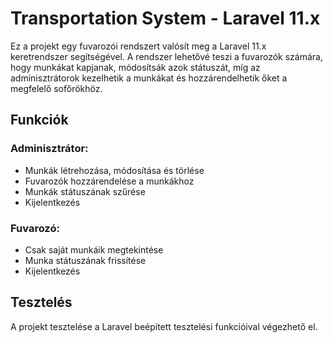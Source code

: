 # Transportation System - Laravel 11.x

Ez a projekt egy fuvarozói rendszert valósít meg a Laravel 11.x keretrendszer segítségével. A rendszer lehetővé teszi a fuvarozók számára, hogy munkákat kapjanak, módosítsák azok státuszát, míg az adminisztrátorok kezelhetik a munkákat és hozzárendelhetik őket a megfelelő sofőrökhöz.

## Funkciók

### Adminisztrátor:
- Munkák létrehozása, módosítása és törlése
- Fuvarozók hozzárendelése a munkákhoz
- Munkák státuszának szűrése
- Kijelentkezés

### Fuvarozó:
- Csak saját munkáik megtekintése
- Munka státuszának frissítése
- Kijelentkezés



## Tesztelés

A projekt tesztelése a Laravel beépített tesztelési funkcióival végezhető el.

